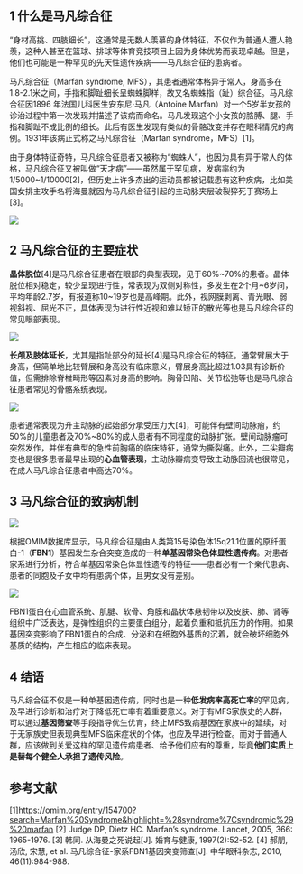 ## 1 什么是马凡综合征
“身材高挑、四肢细长”，这通常是无数人羡慕的身体特征，不仅作为普通人遭人艳羡，这种人甚至在篮球、排球等体育竞技项目上因为身体优势而表现卓越。但是，他们也可能是一种罕见的先天性遗传疾病——马凡综合征的患病者。

马凡综合征（Marfan syndrome, MFS），其患者通常体格异于常人，身高多在1.8-2.1米之间，手指和脚趾细长呈蜘蛛脚样，故又名蜘蛛指（趾）综合征。马凡综合征因1896 年法国儿科医生安东尼·马凡（Antoine Marfan）对一个5岁半女孩的诊治过程中第一次发现并描述了该病而命名。马凡发现这个小女孩的胳膊、腿、手指和脚趾不成比例的细长。此后有医生发现有类似的骨骼改变并存在眼科情况的病例。1931年该病正式称之马凡综合征（Marfan syndrome，MFS）[1]。

由于身体特征奇特，马凡综合征患者又被称为“蜘蛛人”，也因为具有异于常人的体格，马凡综合征又被叫做“天才病”——虽然属于罕见病，发病率约为1/5000~1/10000[2]，但历史上许多杰出的运动员都被记载患有这种疾病，比如美国女排主攻手名将海曼就因为马凡综合征引起的主动脉夹层破裂猝死于赛场上[3]。

![](图片1)

## 2 马凡综合征的主要症状
**晶体脱位**[4]是马凡综合征患者在眼部的典型表现，见于60%~70%的患者。晶体脱位相对稳定，较少呈现进行性，常表现为双侧对称性，多发生在2个月~6岁间，平均年龄2.7岁，有报道称10~19岁也是高峰期。此外，视网膜剥离、青光眼、弱视斜视、屈光不正，具体表现为进行性近视和难以矫正的散光等也是马凡综合征的常见眼部表现。

![](图片5)


**长颅及肢体延长**，尤其是指趾部分的延长[4]是马凡综合征的特征。通常臂展大于身高，但简单地比较臂展和身高没有临床意义，臂展身高比超过1.03具有诊断价值，但需排除脊椎畸形等因素对身高的影响。胸骨凹陷、关节松弛等也是马凡综合征患者常见的骨骼系统表现。

![](图片6)

患者通常表现为升主动脉的起始部分承受压力大[4]，可能伴有壁间动脉瘤，约50%的儿童患者及70%~80%的成人患者有不同程度的动脉扩张。壁间动脉瘤可突然发作，并伴有典型的急性前胸痛的临床特征，通常为撕裂痛。此外，二尖瓣病变也是很多患者最早出现的**心血管表现**，主动脉瓣病变导致主动脉回流也很常见，在成人马凡综合征患者中高达70%。

## 3 马凡综合征的致病机制
![](图片2)

根据OMIM数据库显示，马凡综合征是由人类第15号染色体15q21.1位置的原纤蛋白-1（**FBN1**）基因发生杂合突变造成的一种**单基因常染色体显性遗传病**。对患者家系进行分析，符合单基因常染色体显性遗传的特征——患者必有一个亲代患病、患者的同胞及子女中均有患病个体，且男女没有差别。

![](图片4)

FBN1蛋白在心血管系统、肌腱、软骨、角膜和晶状体悬韧带以及皮肤、肺、肾等组织中广泛表达，是弹性组织的主要蛋白组分，起着负重和抵抗压力的作用。如果基因突变影响了FBN1蛋白的合成、分泌和在细胞外基质的沉着，就会破坏细胞外基质的结构，产生相应的临床表现。

## 4 结语
马凡综合征不仅是一种单基因遗传病，同时也是一种**低发病率高死亡率**的罕见病，及早进行诊断和治疗对于降低死亡率有着重要意义。对于有MFS家族史的人群，可以通过**基因筛查**等手段指导优生优育，终止MFS致病基因在家族中的延续，对于无家族史但表现典型MFS临床症状的个体，也应及早进行检查。而对于普通人群，应该做到关爱这样的罕见遗传病患者、给予他们应有的尊重，毕竟**他们实质上是替每个健全人承担了遗传风险**。

## 参考文献
[1]https://omim.org/entry/154700?search=Marfan%20Syndrome&highlight=%28syndrome%7Csyndromic%29%20marfan
[2] Judge DP, Dietz HC. Marfan’s syndrome. Lancet, 2005, 366: 1965-1976. 
[3] 韩同. 从海曼之死说起[J]. 婚育与健康, 1997(2):52-52.
[4] 郝朋, 汤欣, 宋慧, et al. 马凡综合征-家系FBN1基因突变筛查[J]. 中华眼科杂志, 2010, 46(11):984-988.